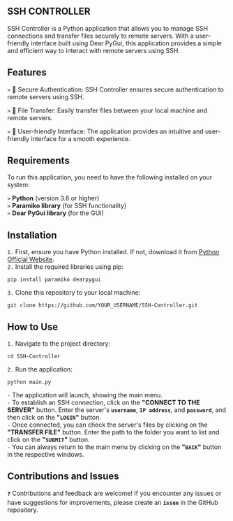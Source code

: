 ## SSH CONTROLLER
SSH Controller is a Python application that allows you to manage SSH connections and transfer files securely to remote servers. With a user-friendly interface built using Dear PyGui, this application provides a simple and efficient way to interact with remote servers using SSH.

## Features
`>` 🔐 Secure Authentication: SSH Controller ensures secure authentication to remote servers using SSH.

`>` 📂 File Transfer: Easily transfer files between your local machine and remote servers.

`>` 🚀 User-friendly Interface: The application provides an intuitive and user-friendly interface for a smooth experience.

## Requirements
To run this application, you need to have the following installed on your system:

`>` **Python** (version 3.6 or higher)   
`>` **Paramiko library** (for SSH functionality)   
`>` **Dear PyGui library** (for the GUI)   

## Installation
`1.` First, ensure you have Python installed. If not, download it from [Python Official Website](https://www.python.org/downloads/).     
`2.` Install the required libraries using pip:   
```
pip install paramiko dearpygui
```   
`3.` Clone this repository to your local machine:      
```
git clone https://github.com/YOUR_USERNAME/SSH-Controller.git
``` 

## How to Use
`1.` Navigate to the project directory:     
```
cd SSH-Controller
```   
`2.` Run the application:       
```
python main.py
``` 
      
            
`·` The application will launch, showing the main menu.     
`·` To establish an SSH connection, click on the **"CONNECT TO THE SERVER"** button. Enter the server's **`username`**, **`IP address`**, and **`password`**, and then click on the **"`LOGIN`"** button.    
`·` Once connected, you can check the server's files by clicking on the **"TRANSFER FILE"** button. Enter the path to the folder you want to list and click on the **"`SUBMIT`"** button.     
`·` You can always return to the main menu by clicking on the **"`BACK`"** button in the respective windows.   

## Contributions and Issues
`❓` Contributions and feedback are welcome! If you encounter any issues or have suggestions for improvements, please create an **`issue`** in the GitHub repository.
